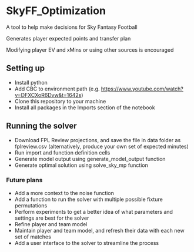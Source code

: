 # SkyFF_Optimization
A tool to help make decisions for Sky Fantasy Football

Generates player expected points and transfer plan

Modifying player EV and xMins or using other sources is encouraged

## Setting up
- Install python
- Add CBC to environment path (e.g. https://www.youtube.com/watch?v=DFXCXoR6Dvw&t=1642s)
- Clone this repository to your machine
- Install all packages in the Imports section of the notebook

## Running the solver
- Download FPL Review projections, and save the file in data folder as fplreview.csv (alternatively, produce your own set of expected minutes)
- Run import and function definition cells
- Generate model output using generate_model_output function
- Generate optimal solution using solve_sky_mp function

### Future plans
- Add a more context to the noise function
- Add a function to run the solver with multiple possible fixture permutations
- Perform experiments to get a better idea of what parameters and settings are best for the solver
- Refine player and team model
- Maintain player and team model, and refresh their data with each new set of matches
- Add a user interface to the solver to streamline the process

